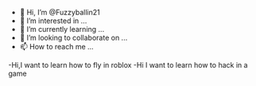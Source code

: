 - 👋 Hi, I’m @Fuzzyballin21
- 👀 I’m interested in ...
- 🌱 I’m currently learning ...
- 💞️ I’m looking to collaborate on ...
- 📫 How to reach me ...

<!---
Fuzzyballin21/Fuzzyballin21 is a ✨ special ✨ repository because its `README.md` (this file) appears on your GitHub profile.
You can click the Preview link to take a look at your changes.
--->
-Hi,I want to learn how to fly in roblox
-Hi I want to learn how to hack in a game
